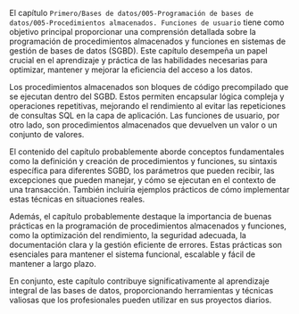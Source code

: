 El capítulo `Primero/Bases de datos/005-Programación de bases de datos/005-Procedimientos almacenados. Funciones de usuario` tiene como objetivo principal proporcionar una comprensión detallada sobre la programación de procedimientos almacenados y funciones en sistemas de gestión de bases de datos (SGBD). Este capítulo desempeña un papel crucial en el aprendizaje y práctica de las habilidades necesarias para optimizar, mantener y mejorar la eficiencia del acceso a los datos.

Los procedimientos almacenados son bloques de código precompilado que se ejecutan dentro del SGBD. Estos permiten encapsular lógica compleja y operaciones repetitivas, mejorando el rendimiento al evitar las repeticiones de consultas SQL en la capa de aplicación. Las funciones de usuario, por otro lado, son procedimientos almacenados que devuelven un valor o un conjunto de valores.

El contenido del capítulo probablemente aborde conceptos fundamentales como la definición y creación de procedimientos y funciones, su sintaxis específica para diferentes SGBD, los parámetros que pueden recibir, las excepciones que pueden manejar, y cómo se ejecutan en el contexto de una transacción. También incluiría ejemplos prácticos de cómo implementar estas técnicas en situaciones reales.

Además, el capítulo probablemente destaque la importancia de buenas prácticas en la programación de procedimientos almacenados y funciones, como la optimización del rendimiento, la seguridad adecuada, la documentación clara y la gestión eficiente de errores. Estas prácticas son esenciales para mantener el sistema funcional, escalable y fácil de mantener a largo plazo.

En conjunto, este capítulo contribuye significativamente al aprendizaje integral de las bases de datos, proporcionando herramientas y técnicas valiosas que los profesionales pueden utilizar en sus proyectos diarios.
